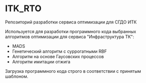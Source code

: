 # ITK_RTO
Репозиторий разработки сервиса оптимизации для СГДО ИТК

Используется для разработки программного кода выбранных алгоритмов оптимизации для сервиса "Инфраструктура ТК":
- MADS
- Генетический алгоритм с суррогатными RBF
- Алгоритм на основе Гаусовских процессов
- Алгоритм имитации отжига

Загрузка программного кода строго в соответствии с принятым шаблоном.
